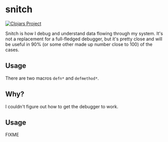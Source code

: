 # snitch

[![Clojars Project](https://img.shields.io/clojars/v/org.clojars.abhinav/snitch.svg)](https://clojars.org/org.clojars.abhinav/snitch)

Snitch is how I debug and understand data flowing through my system.
It's not a replacement for a full-fledged debugger,
but it's pretty close and will be useful in 90% (or some other made up number close to 100) of the cases. 

## Usage
There are two macros `defn*` and `defmethod*`.

## Why?
I couldn't figure out how to get the debugger to work.
## Usage

FIXME
